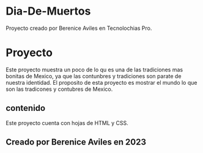 # Dia-De-Muertos
Proyecto creado por Berenice Aviles en Tecnolochias Pro.
# Proyecto

Este proyecto muestra un poco de lo qu es una de las tradiciones mas bonitas de Mexico, ya que las contunbres y tradiciones son parate de nuestra identidad.
El proposito de esta proyecto es mostrar el mundo lo que son las tradicones y contubres de Mexico.

## contenido
Este proyecto cuenta con hojas de HTML y CSS.

## Creado por Berenice Aviles en 2023




